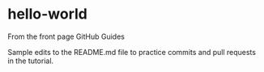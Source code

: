 # hello-world
From the front page GitHub Guides

Sample edits to the README.md file to practice commits and pull requests in the tutorial.

